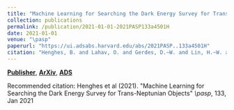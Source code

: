 ```yaml
---
title: "Machine Learning for Searching the Dark Energy Survey for Trans-Neptunian Objects"
collection: publications
permalink: /publication/2021-01-01-2021PASP133a4501H
date: 2021-01-01
venue: "\pasp"
paperurl: "https://ui.adsabs.harvard.edu/abs/2021PASP..133a4501H"
citation: "Henghes, B. and Lahav, O. and Gerdes, D.~W. and Lin, H.~W. and Morgan, R. and Abbott, T.~M.~C. and Aguena, M. and Allam, S. and Annis, J. and Avila, S. and Bertin, E. and Brooks, D. and Burke, D.~L. and Carnero Rosell, A. and Carrasco Kind, M. and Carretero, J. and Conselice, C. and Costanzi, M. and da Costa, L.~N. and De Vicente, J. and Desai, S. and Diehl, H.~T. and Doel, P. and Everett, S. and Ferrero, I. and Frieman, J. and Garc'ia-Bellido, J. and Gaztanaga, E. and Gruen, D. and Gruendl, R.~A. and Gschwend, J. and Gutierrez, G. and Hartley, W.~G. and Hinton, S.~R. and Honscheid, K. and Hoyle, B. and James, D.~J. and Kuehn, K. and Kuropatkin, N. and Marshall, J.~L. and Melchior, P. and Menanteau, F. and Miquel, R. and Ogando, R.~L.~C. and Palmese, A. and Paz-Chinch'on, F. and Plazas, A.~A. and Romer, A.~K. and S'anchez, C. and Sanchez, E. and Scarpine, V. and Schubnell, M. and Serrano, S. and Smith, M. and Soares-Santos, M. and Suchyta, E. and Tarle, G. and To, C. and Wilkinson, R.~D. and DES Collaboration. &quot;Machine Learning for Searching the Dark Energy Survey for Trans-Neptunian Objects.&quot; <i>\pasp</i>, 133, Jan 2021"
---
```


[**Publisher**](http://doi.org/10.1088/1538-3873/abcaea), [**ArXiv**](https://arxiv.org/abs/2009.12856), [**ADS**](https://ui.adsabs.harvard.edu/abs/2021PASP..133a4501H)

Recommended citation: Henghes et al (2021). "Machine Learning for Searching the Dark Energy Survey for Trans-Neptunian Objects" <i>\pasp</i>, 133, Jan 2021
